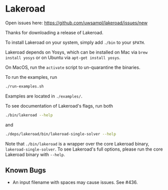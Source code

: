# Lakeroad

Open issues here:
<https://github.com/uwsampl/lakeroad/issues/new>

Thanks for downloading a release of Lakeroad.

To install Lakeroad on your system, simply add `./bin` to your `$PATH`.

Lakeroad depends on Yosys, which can be installed on Mac via `brew install yosys` or on Ubuntu via `apt-get install yosys`.

On MacOS, run the `activate` script to un-quarantine the binaries.

To run the examples, run

```sh
./run-examples.sh
```

Examples are located in `./examples/`.

To see documentation of Lakeroad's flags, run both

```sh
./bin/lakeroad --help
```

and

```sh
./deps/lakeroad/bin/lakeroad-single-solver --help
```

Note that `./bin/lakeroad` is a wrapper over the core Lakeroad binary, `lakeroad-single-solver`. To see Lakeroad's full options, please run the core Lakeroad binary with `--help`.

## Known Bugs

- An input filename with spaces may cause issues. See #436.
